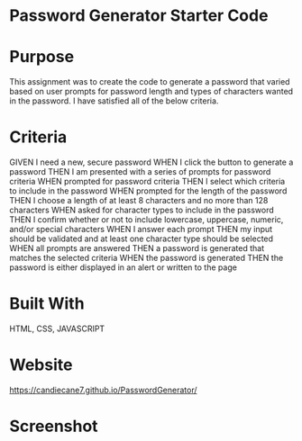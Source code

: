 # Password Generator Starter Code

# Purpose

This assignment was to create the code to generate a password that varied based on user prompts for password length and types of characters wanted in the password. I have satisfied all of the below criteria.

# Criteria
GIVEN I need a new, secure password
WHEN I click the button to generate a password
THEN I am presented with a series of prompts for password criteria
WHEN prompted for password criteria
THEN I select which criteria to include in the password
WHEN prompted for the length of the password
THEN I choose a length of at least 8 characters and no more than 128 characters
WHEN asked for character types to include in the password
THEN I confirm whether or not to include lowercase, uppercase, numeric, and/or special characters
WHEN I answer each prompt
THEN my input should be validated and at least one character type should be selected
WHEN all prompts are answered
THEN a password is generated that matches the selected criteria
WHEN the password is generated
THEN the password is either displayed in an alert or written to the page

# Built With
HTML, CSS, JAVASCRIPT

# Website
https://candiecane7.github.io/PasswordGenerator/

# Screenshot

